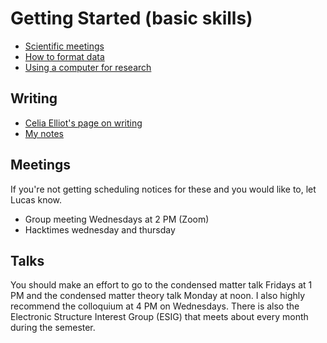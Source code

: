 # Getting Started (basic skills)

* [Scientific meetings](http://wagner.physics.illinois.edu/2015/03/26/ScienceMeeting/)
* [How to format data](http://www.datacarpentry.org/spreadsheet-ecology-lesson/01-format-data.html)
* [Using a computer for research](http://software-carpentry.org)

## Writing 

* [Celia Elliot's page on writing](http://physics.illinois.edu/people/profile.asp?cmelliot)
* [My notes](Writing.md)

## Meetings
If you're not getting scheduling notices for these and you would like to, let Lucas know.
 * Group meeting Wednesdays at 2 PM (Zoom)
 * Hacktimes wednesday and thursday

## Talks
You should make an effort to go to the condensed matter talk Fridays at 1 PM and the condensed matter theory talk Monday at noon. I also highly recommend the colloquium at 4 PM on Wednesdays. 
There is also the Electronic Structure Interest Group (ESIG) that meets about every month during the semester.
